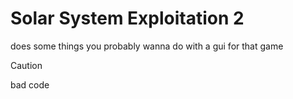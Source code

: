 # Solar System Exploitation 2
does some things you probably wanna do with a gui for that game


> [!CAUTION]
> bad code
